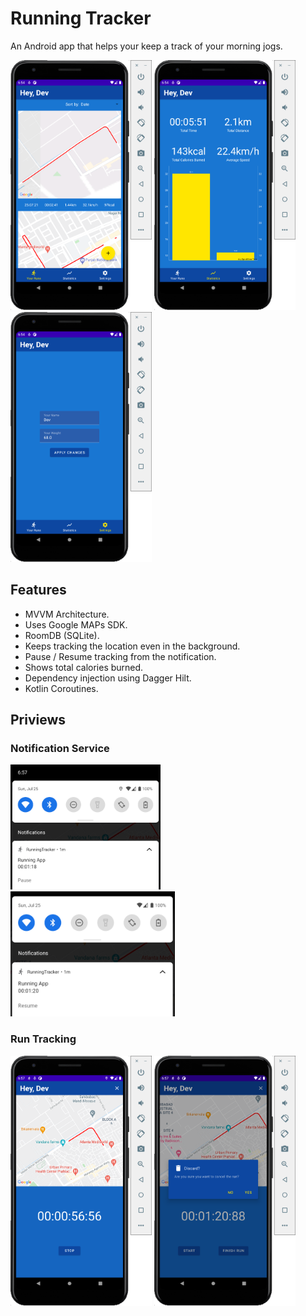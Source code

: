 # Running Tracker

An Android app that helps your keep a track of your morning jogs. 

<img src="Screenshots/run_records.png" height="400"/> <img src="Screenshots/statistics.png" height="400"/> <img src="Screenshots/settings.png" height="400"/>

## Features

- MVVM Architecture.
- Uses Google MAPs SDK.
- RoomDB (SQLite).
- Keeps tracking the location even in the background.
- Pause / Resume tracking from the notification.
- Shows total calories burned.
- Dependency injection using Dagger Hilt.
- Kotlin Coroutines.

## Priviews

### Notification Service
<img src="Screenshots/notif_running.png" height="200"/> <img src="Screenshots/notif_pauses.png" height="200"/>     

### Run Tracking
<img src="Screenshots/running.png" height="400"/> <img src="Screenshots/cancel_run.png" height="400"/>
